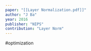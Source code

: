 ```yaml
---
paper: "[[Layer Normalization.pdf]]"
author: "J Ba"
year: 2016
publisher: "NIPS"
contribution: "Layer Norm"
---
```

#optimization 